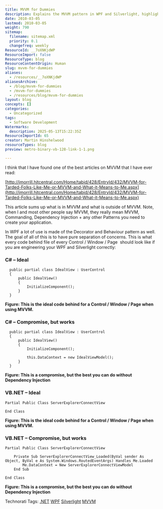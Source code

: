 ```yaml
---
title: MVVM for Dummies
description: Explains the MVVM pattern in WPF and Silverlight, highlighting separation of concerns, code structure, and the roles of commanding, dependency injection, and design patterns.
date: 2010-03-05
lastmod: 2010-03-05
weight: 790
sitemap:
  filename: sitemap.xml
  priority: 0.1
  changefreq: weekly
ResourceId: __7oXNKjdWP
ResourceImport: false
ResourceType: blog
ResourceContentOrigin: Human
slug: mvvm-for-dummies
aliases:
  - /resources/__7oXNKjdWP
aliasesArchive:
  - /blog/mvvm-for-dummies
  - /mvvm-for-dummies
  - /resources/blog/mvvm-for-dummies
layout: blog
concepts: []
categories:
  - Uncategorized
tags:
  - Software Development
Watermarks:
  description: 2025-05-13T15:22:35Z
ResourceImportId: 65
creator: Martin Hinshelwood
resourceTypes: blog
preview: metro-binary-vb-128-link-1-1.png

---
```

I think that I have found one of the best articles on MVVM that I have ever read:

[http://jmorrill.hjtcentral.com/Home/tabid/428/EntryId/432/MVVM-for-Tarded-Folks-Like-Me-or-MVVM-and-What-it-Means-to-Me.aspx](http://jmorrill.hjtcentral.com/Home/tabid/428/EntryId/432/MVVM-for-Tarded-Folks-Like-Me-or-MVVM-and-What-it-Means-to-Me.aspx)

This article sums up what is in MVVM and what is outside of MVVM. Note, when I and most other people say MVVM, they really mean MVVM, Commanding, Dependency Injection + any other Patterns you need to create your application.

In WPF a lot of use is made of the Decorator and Behaviour pattern as well. The goal of all of this is to have pure separation of concerns. This is what every code behind file of every Control / Window / Page  should look like if you are engineering your WPF and Silverlight correctly:

### C# – Ideal

```
  public partial class IdealView : UserControl
  {
      public IdealView()
      {
          InitializeComponent();
      }
  }
```

**Figure: This is the ideal code behind for a Control / Window / Page when using MVVM.**

### C# – Compromise, but works

```
  public partial class IdealView : UserControl
  {
      public IdealView()
      {
          InitializeComponent();

          this.DataContext = new IdealViewModel();
      }
  }
```

**Figure: This is a compromise, but the best you can do without Dependency Injection**

### VB.NET – Ideal

```
Partial Public Class ServerExplorerConnectView

End Class
```

**Figure: This is the ideal code behind for a Control / Window / Page when using MVVM.**

### VB.NET – Compromise, but works

```
Partial Public Class ServerExplorerConnectView

    Private Sub ServerExplorerConnectView_Loaded(ByVal sender As Object, ByVal e As System.Windows.RoutedEventArgs) Handles Me.Loaded
        Me.DataContext = New ServerExplorerConnectViewModel
    End Sub

End Class
```

**Figure: This is a compromise, but the best you can do without Dependency Injection**

Technorati Tags: [.NET](http://technorati.com/tags/.NET) [WPF](http://technorati.com/tags/WPF) [Silverlight](http://technorati.com/tags/Silverlight) [MVVM](http://technorati.com/tags/MVVM)
